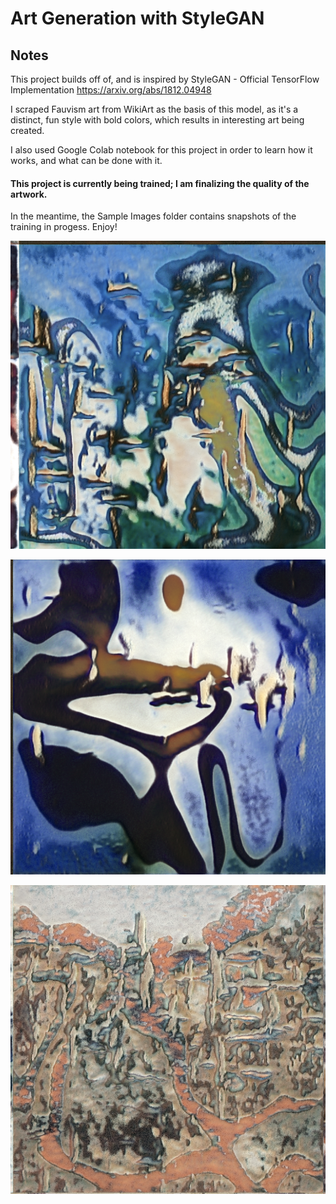 # Art Generation with StyleGAN

## Notes
This project builds off of, and is inspired by StyleGAN - Official TensorFlow Implementation https://arxiv.org/abs/1812.04948

I scraped Fauvism art from WikiArt as the basis of this model, as it's a distinct, fun style with bold colors, which results in interesting art being created.

I also used Google Colab notebook for this project in order to learn how it works, and what can be done with it.

#### This project is currently being trained; I am finalizing the quality of the artwork.

In the meantime, the Sample Images folder contains snapshots of the training in progess. Enjoy!

![Fakes1](https://github.com/heavenstobetsy/ArtGenerationwithStyleGan/blob/master/Sample%20Images/fakes_close_up1.png)

![Fakes2](https://github.com/heavenstobetsy/ArtGenerationwithStyleGan/blob/master/Sample%20Images/fakes_close_up2.png)

![Fakes3](https://github.com/heavenstobetsy/ArtGenerationwithStyleGan/blob/master/Sample%20Images/fakes_close_up3.png)
